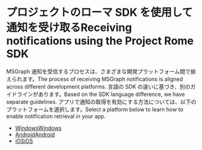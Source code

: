 # <a name="receiving-notifications-using-the-project-rome-sdk"></a><span data-ttu-id="3fdeb-101">プロジェクトのローマ SDK を使用して通知を受け取る</span><span class="sxs-lookup"><span data-stu-id="3fdeb-101">Receiving notifications using the Project Rome SDK</span></span>

<span data-ttu-id="3fdeb-102">MSGraph 通知を受信するプロセスは、さまざまな開発プラットフォーム間で揃えられます。</span><span class="sxs-lookup"><span data-stu-id="3fdeb-102">The process of receiving MSGraph notifications is aligned across different development platforms.</span></span> <span data-ttu-id="3fdeb-103">言語の SDK の違いに基づき、別のガイドラインがあります。</span><span class="sxs-lookup"><span data-stu-id="3fdeb-103">Based on the SDK language difference, we have separate guidelines.</span></span> <span data-ttu-id="3fdeb-104">アプリで通知の取得を有効にする方法については、以下のプラットフォームを選択します。</span><span class="sxs-lookup"><span data-stu-id="3fdeb-104">Select a platform below to learn how to enable notification retrieval in your app.</span></span>

* [<span data-ttu-id="3fdeb-105">Windows</span><span class="sxs-lookup"><span data-stu-id="3fdeb-105">Windows</span></span>](how-to-guide-for-windows.md)
* [<span data-ttu-id="3fdeb-106">Android</span><span class="sxs-lookup"><span data-stu-id="3fdeb-106">Android</span></span>](how-to-guide-for-android.md)
* [<span data-ttu-id="3fdeb-107">iOS</span><span class="sxs-lookup"><span data-stu-id="3fdeb-107">iOS</span></span>](how-to-guide-for-ios.md)